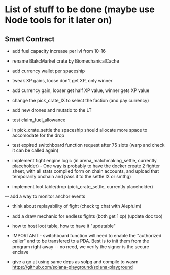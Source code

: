 # List of stuff to be done (maybe use Node tools for it later on)

## Smart Contract

- add fuel capacity increase per lvl from 10-16
- rename BlakcMarket crate by BiomechanicalCache
- add currency wallet per spaceship
- tweak XP gains, loose don't get XP, only winner
- add currency gain, looser get half XP value, winner gets XP value
- change the pick_crate_IX to select the faction (and pay currency)

- add new drones and mutatio to the LT

- test claim_fuel_allowance

- in pick_crate_settle the spaceship should allocate more space to accomodate for the drop

- test expired switchboard function request after 75 slots (warp and check it can be called again)

- implement fight engine logic (in arena_matchmaking_settle, currently placeholder)
        - One way is probably to have the docker create 2 fighter sheet, with all stats compiled form on chain accounts, and upload that temporarily onchain and pass it to the settle IX or smthg)
- implement loot table/drop (pick_crate_settle, currently placeholder)

-- add a way to monitor anchor events

- think about replayability of fight (check tg chat with Aleph.im)

- add a draw mechanic for endless fights (both get 1 xp) (update doc too)

- how to host loot table, how to have it "updatable"

- IMPORTANT - switchboard function will need to enable the "authorized caller" and to be transfered to a PDA. Best is to init them from the program right away
   -- no need, we verify the signer is the secure enclave

- give a go at using same deps as solpg and compile to wasm <https://github.com/solana-playground/solana-playground>
